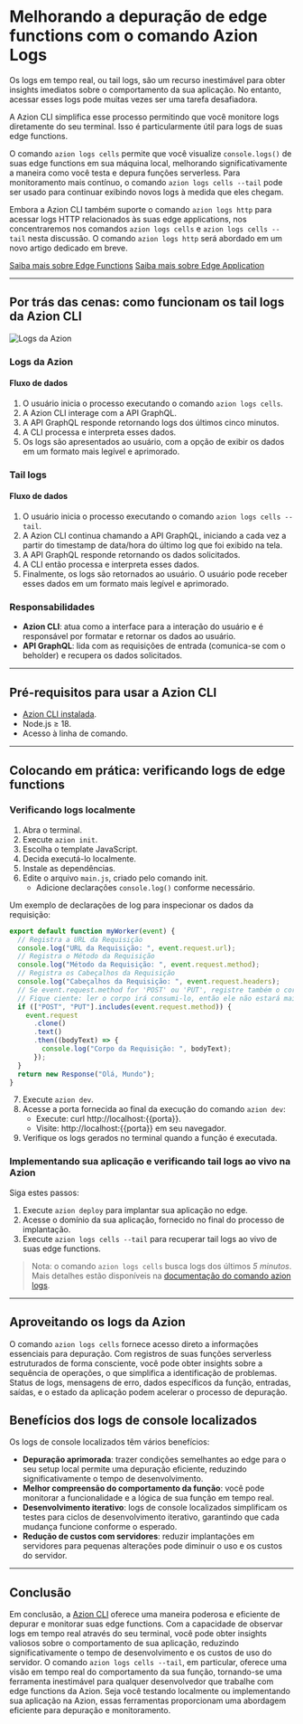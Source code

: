 # Melhorando a depuração de edge functions com o comando Azion Logs

Os logs em tempo real, ou tail logs, são um recurso inestimável para obter insights imediatos sobre o comportamento da sua aplicação. No entanto, acessar esses logs pode muitas vezes ser uma tarefa desafiadora.

A Azion CLI simplifica esse processo permitindo que você monitore logs diretamente do seu terminal. Isso é particularmente útil para logs de suas edge functions.

O comando `azion logs cells` permite que você visualize `console.logs()` de suas edge functions em sua máquina local, melhorando significativamente a maneira como você testa e depura funções serverless. Para monitoramento mais contínuo, o comando `azion logs cells --tail` pode ser usado para continuar exibindo novos logs à medida que eles chegam.

Embora a Azion CLI também suporte o comando `azion logs http` para acessar logs HTTP relacionados às suas edge applications, nos concentraremos nos comandos `azion logs cells` e `azion logs cells --tail` nesta discussão. O comando `azion logs http` será abordado em um novo artigo dedicado em breve.

[Saiba mais sobre Edge Functions]()
[Saiba mais sobre Edge Application]()

---

## Por trás das cenas: como funcionam os tail logs da Azion CLI

![Logs da Azion](./logs.png "Logs da Azion")

### Logs da Azion

#### Fluxo de dados

1. O usuário inicia o processo executando o comando `azion logs cells`.
2. A Azion CLI interage com a API GraphQL.
3. A API GraphQL responde retornando logs dos últimos cinco minutos.
4. A CLI processa e interpreta esses dados.
5. Os logs são apresentados ao usuário, com a opção de exibir os dados em um formato mais legível e aprimorado.

### Tail logs

#### Fluxo de dados

1. O usuário inicia o processo executando o comando `azion logs cells --tail`.
2. A Azion CLI continua chamando a API GraphQL, iniciando a cada vez a partir do timestamp de data/hora do último log que foi exibido na tela.
3. A API GraphQL responde retornando os dados solicitados.
4. A CLI então processa e interpreta esses dados.
5. Finalmente, os logs são retornados ao usuário. O usuário pode receber esses dados em um formato mais legível e aprimorado.

### Responsabilidades

- **Azion CLI**: atua como a interface para a interação do usuário e é responsável por formatar e retornar os dados ao usuário.
- **API GraphQL**: lida com as requisições de entrada (comunica-se com o beholder) e recupera os dados solicitados.

---

## Pré-requisitos para usar a Azion CLI

- [Azion CLI instalada](https://www.azion.com/pt-br/documentacao/produtos/azion-cli/#instalacao-do-azion-cli).
- Node.js ≥ 18.
- Acesso à linha de comando.

---

## Colocando em prática: verificando logs de edge functions

### Verificando logs localmente

1. Abra o terminal.
2. Execute `azion init`.
3. Escolha o template JavaScript.
4. Decida executá-lo localmente.
5. Instale as dependências.
6. Edite o arquivo `main.js`, criado pelo comando init.
   - Adicione declarações `console.log()` conforme necessário.

Um exemplo de declarações de log para inspecionar os dados da requisição:

```js
export default function myWorker(event) {
  // Registra a URL da Requisição
  console.log("URL da Requisição: ", event.request.url);
  // Registra o Método da Requisição
  console.log("Método da Requisição: ", event.request.method);
  // Registra os Cabeçalhos da Requisição
  console.log("Cabeçalhos da Requisição: ", event.request.headers);
  // Se event.request.method for 'POST' ou 'PUT', registre também o corpo da requisição.
  // Fique ciente: ler o corpo irá consumi-lo, então ele não estará mais disponível para fetch
  if (["POST", "PUT"].includes(event.request.method)) {
    event.request
      .clone()
      .text()
      .then((bodyText) => {
        console.log("Corpo da Requisição: ", bodyText);
      });
  }
  return new Response("Olá, Mundo");
}
```

7. Execute `azion dev`.
8. Acesse a porta fornecida ao final da execução do comando `azion dev`:
    - Execute: curl http://localhost:{{porta}}.
    - Visite: http://localhost:{{porta}} em seu navegador.
9. Verifique os logs gerados no terminal quando a função é executada.

### Implementando sua aplicação e verificando tail logs ao vivo na Azion

Siga estes passos:

1. Execute `azion deploy` para implantar sua aplicação no edge.
2. Acesse o domínio da sua aplicação, fornecido no final do processo de implantação.
3. Execute `azion logs cells --tail` para recuperar tail logs ao vivo de suas edge functions.

> Nota: o comando `azion logs cells` busca logs dos últimos *5 minutos*. Mais detalhes estão disponíveis na [documentação do comando azion logs](https://www.azion.com/pt-br/documentacao/produtos/azion-cli/#usando-o-comando-azion-logs-cells).

---

## Aproveitando os logs da Azion

O comando `azion logs cells` fornece acesso direto a informações essenciais para depuração. Com registros de suas funções serverless estruturados de forma consciente, você pode obter insights sobre a sequência de operações, o que simplifica a identificação de problemas. Status de logs, mensagens de erro, dados específicos da função, entradas, saídas, e o estado da aplicação podem acelerar o processo de depuração.

## Benefícios dos logs de console localizados

Os logs de console localizados têm vários benefícios:

- **Depuração aprimorada**: trazer condições semelhantes ao edge para o seu setup local permite uma depuração eficiente, reduzindo significativamente o tempo de desenvolvimento.
- **Melhor compreensão do comportamento da função**: você pode monitorar a funcionalidade e a lógica de sua função em tempo real.
- **Desenvolvimento iterativo**: logs de console localizados simplificam os testes para ciclos de desenvolvimento iterativo, garantindo que cada mudança funcione conforme o esperado.
- **Redução de custos com servidores**: reduzir implantações em servidores para pequenas alterações pode diminuir o uso e os custos do servidor.

---

## Conclusão

Em conclusão, a [Azion CLI](https://www.azion.com/pt-br/documentacao/produtos/azion-cli/) oferece uma maneira poderosa e eficiente de depurar e monitorar suas edge functions. Com a capacidade de observar logs em tempo real através do seu terminal, você pode obter insights valiosos sobre o comportamento de sua aplicação, reduzindo significativamente o tempo de desenvolvimento e os custos de uso do servidor. O comando `azion logs cells --tail`, em particular, oferece uma visão em tempo real do comportamento da sua função, tornando-se uma ferramenta inestimável para qualquer desenvolvedor que trabalhe com edge functions da Azion. Seja você testando localmente ou implementando sua aplicação na Azion, essas ferramentas proporcionam uma abordagem eficiente para depuração e monitoramento.
